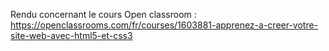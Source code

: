 Rendu concernant le cours Open classroom :
https://openclassrooms.com/fr/courses/1603881-apprenez-a-creer-votre-site-web-avec-html5-et-css3